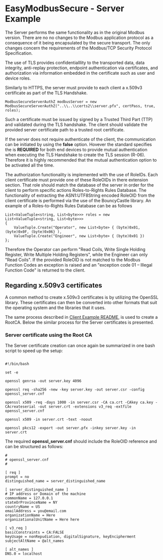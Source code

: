 ﻿# EasyModbusSecure - Server Example

The Server performs the same functionality as in the original Modbus version. There are no no changes to the Modbus application protocol as a consequence of it being encapsulated by the secure transport.
The only changes concern the requirements of the Modbus/TCP Security Protocol Specification.

The use of TLS provides confidentialllity to the transported data, data integrity, anti-replay protection, endpoint authentication via certificates, and authorization via information embedded in the certificate 
such as user and device roles.

Similarly to HTTPS, the server must provide to each client a x.509v3 certificate as part of the TLS Handshake.

```
ModbusSecureServerAuthZ modbusServer = new ModbusSecureServerAuthZ("..\\..\\certs2\\server.pfx", certPass, true, roles);
```

Such a certificate must be issued by signed by a Trusted Third Part (TTP) and validated during the TLS handshake. The client should validate the provided server certificate path to a trusted root certificate.

If the server does not require authenticate of the client, the communication can be initiated by using the **false** option. Hovever the standard specifies the is **REQUIRED** for both end devices to provide 
mutual authentication when executing the TLS Handshake to create the TLS session (R-06). Therefore it is highly recommended that the mutual authentication option to be activated all the time.

The authorization functionality is implemented with the use of RoleIDs. Each client certificate must provide one of these RoleOIDs in there extension section. That role should match the database of the server
in order for the client to perform specific actions Roles-to-Rights Rules Database. The functionality of extracting the ASN1:UTF8String encoded RoleOID from the client certificate is performed via the use of 
the BouncyCastle library. An example of a Roles-to-Rights Rules Database can be as follows

```
List<ValueTuple<string, List<byte>>> roles = new List<ValueTuple<string, List<byte>>>
{
    ValueTuple.Create("Operator", new List<byte> { (byte)0x01, (byte)0x0F, (byte)0x06} ),
    ValueTuple.Create("Engineer", new List<byte> { (byte)0x01 })
};
```

Therefore the Operator can perform "Read Coils, Write Single Holding Register, Write Multiple Holding Registers",  while the Engineer can only "Read Coils". If the provided RoleOID is not matched to the 
Modbus Function Codes an exception is raised and an "exception code 01 – Illegal Function Code" is returned to the client.

## Regarding x.509v3 certificates

A common method to create x.509v3 certificates is by utilizing the OpenSSL library. These certificates can then be converted into other formats that suit the operating system and the libraries that it uses.

The same process described in [Client Example README](../EasySecureModbus_Demo/README.md), is used to create a RootCA. Below the similar process for the Server certificates is presented.

### Server certificate using the Root CA

The Server certificate creation can once again be summarized in one bash script to speed up the setup:

```

#!/bin/bash

set -e

openssl genrsa -out server.key 4096

openssl req -sha256 -new -key server.key -out server.csr -config openssl_server.cnf

openssl x509 -req -days 1000 -in server.csr -CA ca.crt -CAkey ca.key -CAcreateserial -out server.crt -extensions v3_req -extfile openssl_server.cnf

openssl x509 -in server.crt -text -noout

openssl pkcs12 -export -out server.pfx -inkey server.key -in server.crt

```

The required **openssl_server.cnf** should include the RoleOID reference and can be structured as follows:

```
#
# openssl_server.cnf
#

[ req ]
prompt = no
distinguished_name = server_distinguished_name

[ server_distinguished_name ]
# IP address or Domain of the machine
commonName = 127.0.0.1
stateOrProvinceName = NY
countryName = US
emailAddress = you@email.com
organizationName = Here
organizationalUnitName = Here here

[ v3_req ]
basicConstraints = CA:FALSE
keyUsage = nonRepudiation, digitalSignature, keyEncipherment
subjectAltName = @alt_names

[ alt_names ]
DNS.0 = localhost

```